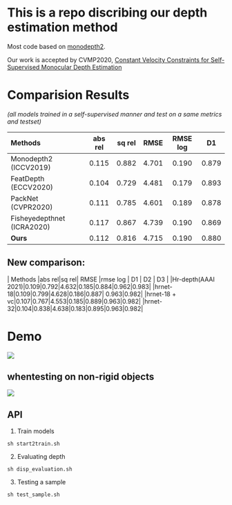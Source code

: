 # This is a repo discribing our depth estimation method
 Most code based on [monodepth2](https://github.com/nianticlabs/monodepth2).

 Our work is accepted by CVMP2020, [Constant Velocity Constraints for Self-Supervised Monocular Depth Estimation](https://dl.acm.org/doi/pdf/10.1145/3429341.3429355)
# Comparision Results 
*(all models trained in a self-supervised manner and test on a same metrics and testset)*

| Methods    | abs rel | sq rel | RMSE  | RMSE log | D1 |
| :----------- | :-----: | :----: | :---: | :------: | :--------: |
| Monodepth2 (ICCV2019) | 0.115   | 0.882  | 4.701 | 0.190    | 0.879      |
| FeatDepth (ECCV2020) | 0.104 | 0.729 | 4.481 | 0.179 | 0.893|
| PackNet (CVPR2020) | 0.111 | 0.785 | 4.601 | 0.189 | 0.878 |
| Fisheyedepthnet (ICRA2020) | 0.117 | 0.867 | 4.739 | 0.190 | 0.869 |
| **Ours** | 0.112 | 0.816 | 4.715 | 0.190 | 0.880 |
## New comparison:
| Methods |abs rel|sq rel| RMSE |rmse log | D1 | D2 | D3 |
|Hr-depth(AAAI 2021)|0.109|0.792|4.632|0.185|0.884|0.962|0.983|
|hrnet-18|0.109|0.799|4.628|0.186|0.887| 0.963|0.982|
|hrnet-18 + vc|0.107|0.767|4.553|0.185|0.889|0.963|0.982|
|hrnet-32|0.104|0.838|4.638|0.183|0.895|0.963|0.982|


# Demo
![](demo1.gif)
## whentesting on non-rigid objects
![](pedestrians.gif)
## API
1. Train models

```
sh start2train.sh
```

2. Evaluating depth
```
sh disp_evaluation.sh
```

3. Testing a sample
```
sh test_sample.sh
```

